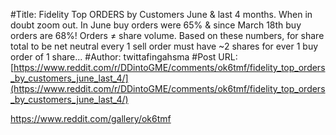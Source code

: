 #Title: Fidelity Top ORDERS by Customers June & last 4 months. When in doubt zoom out. In June buy orders were 65% & since March 18th buy orders are 68%! Orders ≠ share volume. Based on these numbers, for share total to be net neutral every 1 sell order must have ~2 shares for ever 1 buy order of 1 share...
#Author: twittafingahsma
#Post URL: [https://www.reddit.com/r/DDintoGME/comments/ok6tmf/fidelity_top_orders_by_customers_june_last_4/](https://www.reddit.com/r/DDintoGME/comments/ok6tmf/fidelity_top_orders_by_customers_june_last_4/)


https://www.reddit.com/gallery/ok6tmf